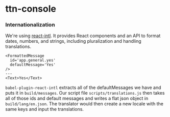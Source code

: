 # ttn-console

### Internationalization ###
We're using [react-intl](https://github.com/yahoo/react-intl). It provides React components and an API to format dates, numbers, and strings, including pluralization and handling translations.

```
<FormattedMessage
  id='app.general.yes'
  defaultMessage='Yes'
/>
---
<Text>Yes</Text>
```

`babel-plugin-react-intl` extracts all of the defaultMessages we have and puts it in `build/messages`. Our script file `scripts/translations.js` then takes all of those ids and default messages and writes a flat json object in `build/lang/en.json`. The translator would then create a new locale with the same keys and input the translations.
